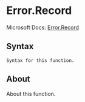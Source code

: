 ---
---

# Error.Record

Microsoft Docs: [Error.Record](https://docs.microsoft.com/en-us/powerquery-m/error-record)

## Syntax

```powerquery-m
Syntax for this function.
```

## About

About this function.

